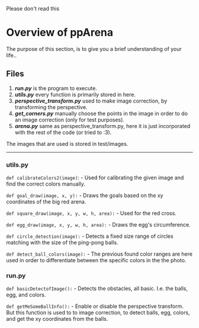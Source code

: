 Please don't read this


# Overview of ppArena
The purpose of this section, is to give you a brief understanding of your life..

## Files
1. ***run.py*** is the program to execute.  
2. ***utils.py*** every function is primarily stored in here.  
3. ***perspective_transform.py*** used to make image correction, by transforming the  perspective.  
4. ***get_corners.py*** manually choose the points in the image in order to do an image correction (only for test purposes).  
5. ***arena.py***  same as perspective_transform.py, here it is just incorporated with the rest of the code (or tried to :3).     




The images that are used is stored in test/images.

_________________________________

### utils.py
`def calibrateColors2(image)`: - Used for calibrating the given image and find the correct colors manually.

`def goal_draw(image, x, y):` - Draws the goals based on the xy coordinates of the big red arena.

`def square_draw(image, x, y, w, h, area):` - Used for the red cross.

`def egg_draw(image, x, y, w, h, area):` - Draws the egg's circumference.

`def circle_detection(image):` - Detects a fixed size range of circles matching with the size of the ping-pong balls.

`def detect_ball_colors(image):` - The previous found color ranges are here used in order to differentiate between the specific colors in the the photo. 


###  run.py
`def basicDetectofImage():` - Detects the obstacles, all basic. I.e. the balls, egg, and colors.

`def getMeSomeBallInfo():` - Enable or disable the perspective transform. But this function is used to to image correction, to detect balls, egg, colors, and get the xy coordinates from the balls.

